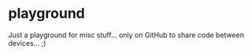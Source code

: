 # playground
Just a playground for misc stuff... only on GitHub to share code between devices... ;)
